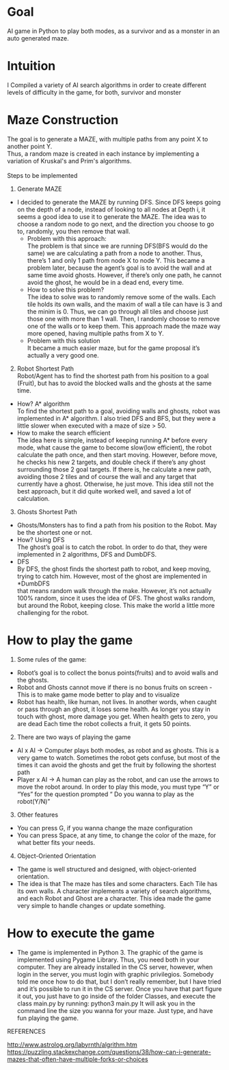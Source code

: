 
# Goal
AI game in Python to play both modes, as a survivor and as a monster in an auto generated maze. 

# Intuition 
I Compiled a variety of AI search algorithms in order to create different levels of difficulty in the game, for both, survivor and monster

# Maze Construction
The goal is to generate a MAZE, with multiple paths from any point X to another point Y. </br>
Thus, a random maze is created in each instance by implementing a variation of Kruskal's and Prim's algorithms. </br>
</br>
Steps to be implemented
1) Generate MAZE </br>
* I decided to generate the MAZE by running DFS. Since DFS keeps going on the depth of a node, instead of looking to all nodes at Depth i, it seems a good idea to use it to generate the MAZE. The idea was to choose a random node to go next, and the direction you choose to go to, randomly, you then remove that wall. 
  * Problem with this approach: </br>
  The problem is that since we are running  DFS(BFS would do the same) we are calculating a path from a node to another. Thus, there’s 1 and only 1 path from node X to node Y. This became a problem later, because the agent’s goal is to avoid the wall and at same time avoid ghosts. However, if there’s only one path, he cannot avoid the ghost, he would be in a dead end, every time. 
  * How to solve this problem?  </br>
The idea to solve was to randomly remove some of the walls. Each tile holds its own walls, and the maxim of wall a tile can have is 3 and the minim is 0. Thus, we can go through all tiles and choose just those one with more than 1 wall. Then, I randomly choose to remove one of the walls or to keep them. This approach made the maze way more opened, having multiple paths from X to Y. 
  * Problem with this solution  </br>
  It became a much easier maze, but for the game proposal it’s actually a very good one.

2) Robot Shortest Path </br>
Robot/Agent has to find the shortest path from his position to a goal (Fruit), but has to avoid the blocked walls and the ghosts at the same time. </br>
  * How? A* algorithm  </br>
  To find the shortest path to a goal, avoiding walls and ghosts, robot was implemented in A* algorithm. I also tried DFS and BFS, but they were a little slower when executed with a maze of size > 50. 
  * How to make the search efficient  </br>
  The idea here is simple, instead of keeping running A* before every mode, what cause the game to become slow(low efficient), the robot calculate the path once, and then start moving. However, before move, he checks his new 2 targets, and double check if there’s any ghost surrounding those 2 goal targets. If there is, he calculate a new path, avoiding those 2 tiles and of course the wall and any target that currently have a ghost. Otherwise, he just move. This idea still not the best approach, but it did quite worked well, and saved a lot of calculation. 

3) Ghosts Shortest Path </br>
  * Ghosts/Monsters has to find a path from his position to the Robot. May be the shortest one or not.
   * How? Using DFS  </br>
The ghost’s goal is to catch the robot. In order to do that, they were implemented in 2 algorithms, DFS and DumbDFS.
   * DFS  </br>
  By DFS, the ghost finds the shortest path to robot, and keep moving, trying to catch him. However, most of the ghost are implemented in    *DumbDFS  </br>
  that means random walk through the make. However, it’s not actually 100% random, since it uses the idea of DFS. The ghost walks random, but around the Robot, keeping close. This make the world a little more challenging for the robot.


# How to play the game

1) Some rules of the game:
* Robot’s goal is to collect the bonus points(fruits) and to avoid walls and the ghosts.
* Robot and Ghosts cannot move if there is no bonus fruits on screen - This is to make game mode better to play and to visualize
* Robot has health, like human, not lives. In another words, when caught or pass through an ghost, it loses some health. As longer you stay in touch with ghost, more damage you get. When health gets to zero, you are dead
Each time the robot collects a fruit, it gets 50 points.

2) There are two ways of playing the game 
* AI x AI → Computer plays both modes, as robot and as ghosts.  This is a very game to watch. Sometimes the robot gets confuse, but most of the times it can avoid the ghosts and get the fruit by following the shortest path
* Player x AI → A human can play as the robot, and can use the arrows to move the robot around. In order to play this mode, you must type “Y” or “Yes” for the question prompted “ Do you wanna to play as the robot(Y/N)” 

3) Other features
* You can press G, if you wanna change the maze configuration
* You can press Space, at any time, to change the color of the maze, for what better fits your needs.

4) Object-Oriented Orientation
* The game is well structured and designed, with object-oriented orientation.
* The idea is that The maze has tiles and some characters. Each Tile has its own walls. A character implements a variety of search algorithms, and each Robot and Ghost are a character. This idea made the game very simple to handle changes or update something.


# How to execute the game

* The game is implemented in Python 3. The graphic of the game is implemented using Pygame Library. Thus, you need both in your computer. They are already installed in the CS server, however, when login in the server, you must login with graphic privilegios. Somebody told me once how to do that, but I don’t really remember, but I have tried and it’s possible to run it in the CS server. 
Once you have that part figure it out, you just have to go inside of the folder Classes, and execute the class main.py by running: python3 main.py
It will ask you in the command line the size you wanna for your maze. Just type, and have fun playing the game.



REFERENCES

http://www.astrolog.org/labyrnth/algrithm.htm
https://puzzling.stackexchange.com/questions/38/how-can-i-generate-mazes-that-often-have-multiple-forks-or-choices

